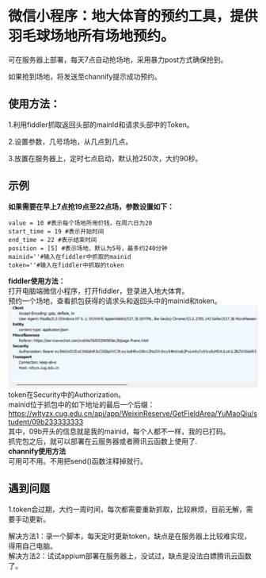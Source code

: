 # 微信小程序：地大体育的预约工具，提供羽毛球场地所有场地预约。  

可在服务器上部署，每天7点自动抢场地，采用暴力post方式确保抢到。  

如果抢到场地，将发送至channify提示成功预约。  

## 使用方法：

1.利用fiddler抓取返回头部的mainId和请求头部中的Token。 

2.设置参数，几号场地，从几点到几点。

3.放置在服务器上，定时七点启动，默认抢250次，大约90秒。   

## 示例
**如果需要在早上7点抢19点至22点场，参数设置如下：**

    value = 10 #表示每个场地所用价钱，在周六日为20 
    start_time = 19 #表示开始时间
    end_time = 22 #表示结束时间
    position = [5] #表示场地，默认为5号，最多约240分钟
    mainid=''#输入在fiddler中抓取的mainid
    token=''#输入在fiddler中抓取的token  
**fiddler使用方法：**  
打开电脑端微信小程序，打开fiddler，登录进入地大体育。  
预约一个场地，查看抓包获得的请求头和返回头中的mainid和token。 
![token](Snipaste_2022-04-21_11-18-12.png)
token在Security中的Authorization。  
mainid位于抓包中的如下地址的最后一个后缀：
https://wltyzx.cug.edu.cn/api/app/WeixinReserve/GetFieldArea/YuMaoQiu/student/09b233333333  
其中，09b开头的信息就是我的mainid，每个人都不一样，我的已打码。  
抓完包之后，就可以部署在云服务器或者腾讯云函数上使用了.   
**channify使用方法**  
可用可不用。不用把send()函数注释掉就行。

## 遇到问题
1.token会过期，大约一周时间，每次都需要重新抓取，比较麻烦，目前无解，需要手动更新。  

解决方法1：录一个脚本，每天定时更新token，缺点是在服务器上比较难实现，得用自己电脑。  
解决方法2：试试appium部署在服务器上，没试过，缺点是没法白嫖腾讯云函数了。